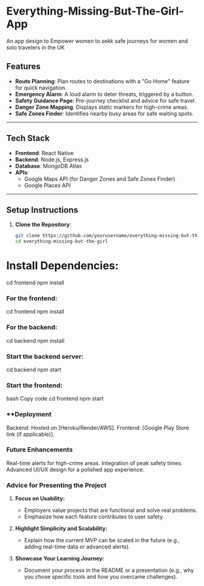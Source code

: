 # Everything-Missing-But-The-Girl-App
An app design to Empower women to sekk safe journeys for women and solo travelers in the UK

## **Features**

- **Route Planning**: Plan routes to destinations with a "Go Home" feature for quick navigation.
- **Emergency Alarm**: A loud alarm to deter threats, triggered by a button.
- **Safety Guidance Page**: Pre-journey checklist and advice for safe travel.
- **Danger Zone Mapping**: Displays static markers for high-crime areas.
- **Safe Zones Finder**: Identifies nearby busy areas for safe waiting spots.

---

## **Tech Stack**

- **Frontend**: React Native
- **Backend**: Node.js, Express.js
- **Database**: MongoDB Atlas
- **APIs**:
  - Google Maps API (for Danger Zones and Safe Zones Finder)
  - Google Places API

---
## **Setup Instructions**

1. **Clone the Repository**:
   ```bash
   git clone https://github.com/yourusername/everything-missing-but-the-girl.git
   cd everything-missing-but-the-girl

# Install Dependencies:
cd frontend
npm install

### **For the frontend:**
cd frontend
npm install

### **For the backend:**
cd backend
npm install

### **Start the backend server:**

cd backend
npm start

### **Start the frontend:**
bash
Copy code
cd frontend
npm start

### **Deployment
Backend: Hosted on [Heroku/Render/AWS].
Frontend: [Google Play Store link (if applicable)].

### **Future Enhancements**
Real-time alerts for high-crime areas.
Integration of peak safety times.
Advanced UI/UX design for a polished app experience.



### **Advice for Presenting the Project**
1. **Focus on Usability:**
   - Employers value projects that are functional and solve real problems.
   - Emphasize how each feature contributes to user safety.

2. **Highlight Simplicity and Scalability:**
   - Explain how the current MVP can be scaled in the future (e.g., adding real-time data or advanced alerts).

3. **Showcase Your Learning Journey:**
   - Document your process in the README or a presentation (e.g., why you chose specific tools and how you overcame challenges).




